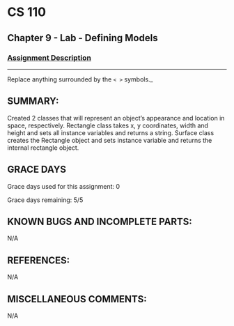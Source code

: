 # CS 110
## Chapter 9 - Lab - Defining Models

### [Assignment Description](https://docs.google.com/document/d/15DfkIaMl1zTHGfpNH6NFQGl9UYp_GamYK79O8CZCddc/edit?usp=sharing)

***
Replace anything surrounded by the `< >` symbols._

## SUMMARY:
Created 2 classes that will represent an object’s appearance and location in space, respectively. Rectangle class takes x, y coordinates, width and height and sets all instance variables and returns a string. Surface class creates the Rectangle object and sets instance variable and returns the internal rectangle object.



## GRACE DAYS
Grace days used for this assignment: 0

Grace days remaining: 5/5

## KNOWN BUGS AND INCOMPLETE PARTS:
N/A

## REFERENCES:
N/A

## MISCELLANEOUS COMMENTS:
N/A